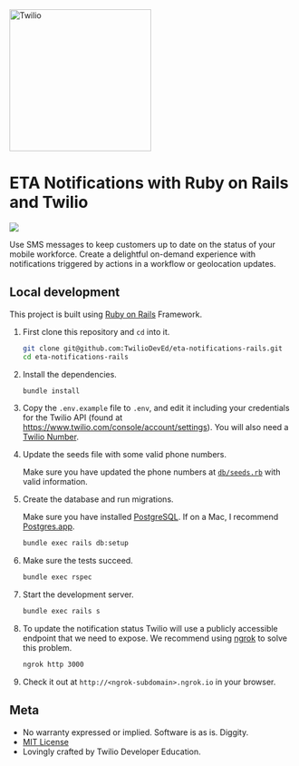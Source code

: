<a  href="https://www.twilio.com">
<img  src="https://static0.twilio.com/marketing/bundles/marketing/img/logos/wordmark-red.svg"  alt="Twilio"  width="250"  />
</a>
 
# ETA Notifications with Ruby on Rails and Twilio

![](https://github.com/TwilioDevEd/eta-notifications-rails/workflows/build/badge.svg)

Use SMS messages to keep customers up to date on the status of your mobile
workforce. Create a delightful on-demand experience with notifications triggered
by actions in a workflow or geolocation updates.

## Local development

This project is built using [Ruby on Rails](http://rubyonrails.org/) Framework.

1. First clone this repository and `cd` into it.

   ```bash
   git clone git@github.com:TwilioDevEd/eta-notifications-rails.git
   cd eta-notifications-rails
   ```

1. Install the dependencies.

   ```bash
   bundle install
   ```

1. Copy the `.env.example` file to `.env`, and edit it including your credentials
   for the Twilio API (found at https://www.twilio.com/console/account/settings).
   You will also need a [Twilio Number](https://www.twilio.com/console/phone-numbers/incoming).

1. Update the seeds file with some valid phone numbers.

   Make sure you have updated the phone numbers at [`db/seeds.rb`](db/seeds.rb)
   with valid information.

1. Create the database and run migrations.

   Make sure you have installed [PostgreSQL](http://www.postgresql.org/). If on
   a Mac, I recommend [Postgres.app](http://postgresapp.com).

   ```bash
   bundle exec rails db:setup
   ```

1. Make sure the tests succeed.

   ```bash
   bundle exec rspec
   ```

1. Start the development server.

   ```bash
   bundle exec rails s
   ```

1. To update the notification status Twilio will use a publicly accessible
   endpoint that we need to expose. We recommend using
   [ngrok](https://www.twilio.com/blog/2013/10/test-your-webhooks-locally-with-ngrok.html)
   to solve this problem.

   ```bash
   ngrok http 3000
   ```

1. Check it out at `http://<ngrok-subdomain>.ngrok.io` in your browser.

## Meta

* No warranty expressed or implied. Software is as is. Diggity.
* [MIT License](LICENSE)
* Lovingly crafted by Twilio Developer Education.
